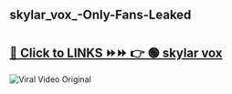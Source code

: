
 ## skylar_vox_-Only-Fans-Leaked

# <h2><a href="https://clipsfans.com/skylar_vox_&ref=git">🔗 Click to LINKS ⏩⏩ 👉 🟢 skylar vox  </a></h2>

<a href="https://clipsfans.com/skylar_vox_&ref=git" rel="nofollow" data-target="animated-image.originalLink"><img src="https://i.ibb.co.com/xMMVF88/686577567.gif" alt="Viral Video Original" style="max-width: 100%; display: inline-block;" data-target="animated-image.originalImage"></a>
